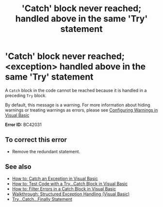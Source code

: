 ﻿---
title: "'Catch' block never reached; <exception> handled above in the same 'Try' statement"
ms.date: 07/20/2015
f1_keywords: 
  - "bc42031"
  - "vbc42031"
helpviewer_keywords: 
  - "BC42031"
ms.assetid: 7d15597c-5988-42ea-a853-63cbf78faaf3
---
# 'Catch' block never reached; \<exception> handled above in the same 'Try' statement
A `Catch` block in the code cannot be reached because it is handled in a preceding `Try` block.  
  
 By default, this message is a warning. For more information about hiding warnings or treating warnings as errors, please see [Configuring Warnings in Visual Basic](/visualstudio/ide/configuring-warnings-in-visual-basic)  
  
 **Error ID:** BC42031  
  
## To correct this error  
  
-   Remove the redundant statement.  
  
## See also
- [How to: Catch an Exception in Visual Basic](https://docs.microsoft.com/previous-versions/visualstudio/visual-studio-2010/ys1b32h3(v=vs.100))
- [How to: Test Code with a Try…Catch Block in Visual Basic](https://docs.microsoft.com/previous-versions/visualstudio/visual-studio-2010/8tbkaxz5(v=vs.100))
- [How to: Filter Errors in a Catch Block in Visual Basic](https://docs.microsoft.com/previous-versions/visualstudio/visual-studio-2010/79dh1480(v=vs.100))
- [Walkthrough: Structured Exception Handling (Visual Basic)](https://docs.microsoft.com/previous-versions/visualstudio/visual-studio-2010/8c522k35(v=vs.100))
- [Try...Catch...Finally Statement](../../visual-basic/language-reference/statements/try-catch-finally-statement.md)
